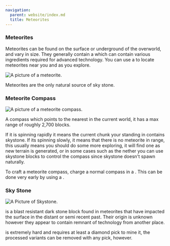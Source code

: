 ```yaml
---
navigation:
  parent: website/index.md
  title: Meteorites
---
```


### Meteorites

Meteorites can be found on the surface or underground of the overworld, and vary in size.
They generally contain a <ItemLink id="sky_stone_chest"/> which can contain various
ingredients required for advanced technology. You can use a <ItemLink id="meteorite_compass"/> to
locate meteorites near you and as you explore.

![A picture of a meteorite.](../assets/large/meteorite.png)

Meteorites are the only natural source of sky stone.

### Meteorite Compass

![A picture of a meteorite compass.](../assets/large/meteorite_compass.png)

A compass which points to the nearest <ItemLink id="sky_stone_block"/> in the current world, it
has a max range of roughly 2,700 blocks.

If it is spinning rapidly it means the current chunk your standing in contains
skystone. If its spinning slowly, it means that there is no meteorite in range,
this usually means you should do some more exploring, it will find one as new
terrain is generated, or in some cases such as the nether you can use skystone
blocks to control the compass since skystone doesn't spawn naturally.

To craft a meteorite compass, charge a normal compass in a <ItemLink id="charger" />.
This can be done very early by using a <ItemLink id="crank" />.

### Sky Stone

![A Picture of Skystone.](../assets/large/sky_stone.png)

<ItemLink id="sky_stone_block" /> is a blast resistant dark stone block found in
meteorites that have impacted the surface in the distant or semi recent past. Their
origin is unknown however they appear to contain remnant of technology from another
place.

<ItemLink id="sky_stone_block" /> is extremely hard and requires at least a diamond
pick to mine it, the processed variants can be removed with any pick, however.
